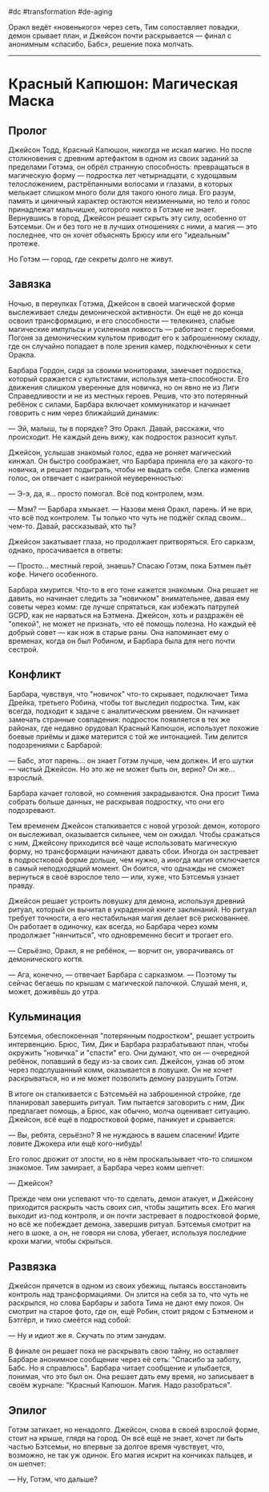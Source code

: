 #dc #transformation #de-aging 

Оракл ведёт «новенького» через сеть, Тим сопоставляет повадки, демон срывает план, и Джейсон почти раскрывается — финал с анонимным «спасибо, Бабс», решение пока молчать.

---
# Красный Капюшон: Магическая Маска

## Пролог
Джейсон Тодд, Красный Капюшон, никогда не искал магию. Но после столкновения с древним артефактом в одном из своих заданий за пределами Готэма, он обрёл странную способность: превращаться в магическую форму — подростка лет четырнадцати, с худощавым телосложением, растрёпанными волосами и глазами, в которых мелькает слишком много боли для такого юного лица. Его разум, память и циничный характер остаются неизменными, но тело и голос принадлежат мальчишке, которого никто в Готэме не знает. Вернувшись в город, Джейсон решает скрыть эту силу, особенно от Бэтсемьи. Он и без того не в лучших отношениях с ними, а магия — это последнее, что он хочет объяснять Брюсу или его "идеальным" протеже.

Но Готэм — город, где секреты долго не живут.

## Завязка
Ночью, в переулках Готэма, Джейсон в своей магической форме выслеживает следы демонической активности. Он ещё не до конца освоил трансформацию, и его способности — телекинез, слабые магические импульсы и усиленная ловкость — работают с перебоями. Погоня за демоническим культом приводит его к заброшенному складу, где он случайно попадает в поле зрения камер, подключённых к сети Оракла.

Барбара Гордон, сидя за своими мониторами, замечает подростка, который сражается с культистами, используя мета-способности. Его движения слишком уверенные для новичка, но он явно не из Лиги Справедливости и не из местных героев. Решив, что это потерянный ребёнок с силами, Барбара включает коммуникатор и начинает говорить с ним через ближайший динамик:

— Эй, малыш, ты в порядке? Это Оракл. Давай, расскажи, что происходит. Не каждый день вижу, как подросток разносит культ.

Джейсон, услышав знакомый голос, едва не роняет магический кинжал. Он быстро соображает, что Барбара приняла его за какого-то новичка, и решает подыграть, чтобы не выдать себя. Слегка изменив голос, он отвечает с наигранной неуверенностью:

— Э-э, да, я... просто помогал. Всё под контролем, мэм.

— Мэм? — Барбара хмыкает. — Назови меня Оракл, парень. И не ври, что всё под контролем. Ты только что чуть не поджёг склад своим... чем-то. Давай, рассказывай, кто ты?

Джейсон закатывает глаза, но продолжает притворяться. Его сарказм, однако, просачивается в ответы:

— Просто... местный герой, знаешь? Спасаю Готэм, пока Бэтмен пьёт кофе. Ничего особенного.

Барбара хмурится. Что-то в его тоне кажется знакомым. Она решает не давить, но начинает следить за "новичком" внимательнее, давая ему советы через комм: где лучше спрятаться, как избежать патрулей GCPD, как не нарваться на Бэтмена. Джейсон, хоть и раздражён её "опекой", не может не признать, что её помощь полезна. Но каждый её добрый совет — как нож в старые раны. Она напоминает ему о временах, когда он был Робином, и Барбара была для него почти сестрой.

## Конфликт
Барбара, чувствуя, что "новичок" что-то скрывает, подключает Тима Дрейка, третьего Робина, чтобы тот выследил подростка. Тим, как всегда, подходит к задаче с аналитическим рвением. Он начинает замечать странные совпадения: подросток появляется в тех же районах, где недавно орудовал Красный Капюшон, использует похожие боевые приёмы и даже матерится с той же интонацией. Тим делится подозрениями с Барбарой:

— Бабс, этот парень... он знает Готэм лучше, чем должен. И его шутки — чистый Джейсон. Но это же не может быть он, верно? Он же... взрослый.

Барбара качает головой, но сомнения закрадываются. Она просит Тима собрать больше данных, не раскрывая подростку, что они его подозревают.

Тем временем Джейсон сталкивается с новой угрозой: демон, которого он выслеживал, оказывается сильнее, чем он ожидал. Чтобы сражаться с ним, Джейсону приходится всё чаще использовать магическую форму, но трансформации начинают давать сбои. Иногда он застревает в подростковой форме дольше, чем нужно, а иногда магия отключается в самый неподходящий момент. Он боится, что однажды не сможет вернуться в своё взрослое тело — или, хуже, что Бэтсемья узнает правду.

Джейсон решает устроить ловушку для демона, используя древний ритуал, который он вычитал в украденной книге заклинаний. Но ритуал требует точности, а его нестабильная магия делает всё рискованнее. Он работает в одиночку, как всегда, но Барбара через комм продолжает "нянчиться", что одновременно бесит и трогает его.

— Серьёзно, Оракл, я не ребёнок, — ворчит он, уворачиваясь от демонического когтя.

— Ага, конечно, — отвечает Барбара с сарказмом. — Поэтому ты сейчас бегаешь по крышам с магической палочкой. Слушай меня, и, может, доживёшь до утра.

## Кульминация
Бэтсемья, обеспокоенная "потерянным подростком", решает устроить интервенцию. Брюс, Тим, Дик и Барбара разрабатывают план, чтобы окружить "новичка" и "спасти" его. Они думают, что он — очередной ребёнок, попавший в беду из-за своих сил. Джейсон, узнав об этом через подслушанный комм, оказывается в ловушке. Он не хочет раскрываться, но и не может позволить демону разрушить Готэм.

В итоге он сталкивается с Бэтсемьёй на заброшенной стройке, где планировал завершить ритуал. Тим пытается заговорить с ним, Дик предлагает помощь, а Брюс, как обычно, молча оценивает ситуацию. Джейсон, всё ещё в подростковой форме, паникует и срывается:

— Вы, ребята, серьёзно? Я не нуждаюсь в вашем спасении! Идите ловите Джокера или ещё кого-нибудь!

Его голос дрожит от злости, но в нём проскальзывает что-то слишком знакомое. Тим замирает, а Барбара через комм шепчет:

— Джейсон?

Прежде чем они успевают что-то сделать, демон атакует, и Джейсону приходится раскрыть часть своих сил, чтобы защитить всех. Его магия выходит из-под контроля, и он почти застревает в подростковой форме, но всё же побеждает демона, завершив ритуал. Бэтсемья смотрит на него в шоке, а он, не говоря ни слова, убегает, используя последние крохи магии, чтобы скрыться.

## Развязка
Джейсон прячется в одном из своих убежищ, пытаясь восстановить контроль над трансформациями. Он злится на себя за то, что чуть не раскрылся, но слова Барбары и забота Тима не дают ему покоя. Он смотрит на старое фото, где он, ещё Робин, стоит рядом с Бэтменом и Бэтгёрл, и тихо смеётся над собой:

— Ну и идиот же я. Скучать по этим занудам.

В финале он решает пока не раскрывать свою тайну, но оставляет Барбаре анонимное сообщение через её сеть: "Спасибо за заботу, Бабс. Но я справлюсь". Барбара читает сообщение и улыбается, понимая, что это был он. Она решает дать ему время, но записывает в своём журнале: "Красный Капюшон. Магия. Надо разобраться".

## Эпилог
Готэм затихает, но ненадолго. Джейсон, снова в своей взрослой форме, стоит на крыше, глядя на город. Он всё ещё не знает, хочет ли быть частью Бэтсемьи, но впервые за долгое время чувствует, что, возможно, не так уж одинок. Его магия искрит на кончиках пальцев, и он шепчет:

— Ну, Готэм, что дальше?
